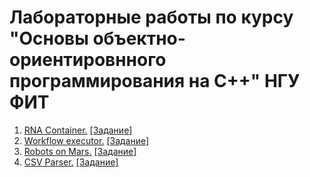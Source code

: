 # Лабораторные работы по курсу "Основы объектно-ориентировнного программирования на C++" НГУ ФИТ
1. [RNA Container.]() [[Задание]]()
2. [Workflow executor.]() [[Задание]]()
3. [Robots on Mars.]() [[Задание]]()
4. [CSV Parser.]() [[Задание]]()